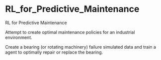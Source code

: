 # RL_for_Predictive_Maintenance
RL for Predictive Maintenance

Attempt to create optimal maintenance policies for an industrial environment.

Create a bearing (or rotating machinery) failure simulated data and train a agent to optimally repair or replace the bearing. 
